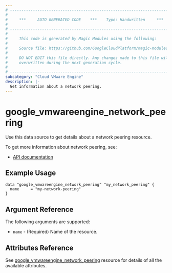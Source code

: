 ```yaml
---
# ----------------------------------------------------------------------------
#
#     ***     AUTO GENERATED CODE    ***    Type: Handwritten     ***
#
# ----------------------------------------------------------------------------
#
#     This code is generated by Magic Modules using the following:
#
#     Source file: https://github.com/GoogleCloudPlatform/magic-modules/tree/main/mmv1/third_party/terraform/website/docs/d/vmwareengine_network_peering.html.markdown
#
#     DO NOT EDIT this file directly. Any changes made to this file will be
#     overwritten during the next generation cycle.
#
# ----------------------------------------------------------------------------
subcategory: "Cloud VMware Engine"
description: |-
  Get information about a network peering.
---
```


# google_vmwareengine_network_peering

Use this data source to get details about a network peering resource.

To get more information about network peering, see:
* [API documentation](https://cloud.google.com/vmware-engine/docs/reference/rest/v1/projects.locations.networkPeerings)

## Example Usage

```hcl
data "google_vmwareengine_network_peering" "my_network_peering" {
  name     = "my-network-peering"
}
```

## Argument Reference

The following arguments are supported:

* `name` - (Required) Name of the resource.

## Attributes Reference

See [google_vmwareengine_network_peering](https://registry.terraform.io/providers/hashicorp/google/latest/docs/resources/vmwareengine_network_peering#attributes-reference) resource for details of all the available attributes.